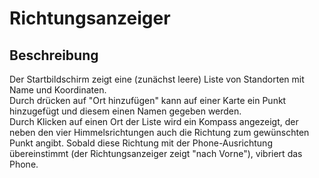 # Richtungsanzeiger

## Beschreibung

Der Startbildschirm zeigt eine (zunächst leere) Liste von Standorten mit Name und Koordinaten.  
Durch drücken auf "Ort hinzufügen" kann auf einer Karte ein Punkt hinzugefügt und diesem einen Namen gegeben werden.  
Durch Klicken auf einen Ort der Liste wird ein Kompass angezeigt, der neben den vier Himmelsrichtungen auch die Richtung zum gewünschten Punkt angibt. Sobald diese Richtung mit der Phone-Ausrichtung übereinstimmt (der Richtungsanzeiger zeigt "nach Vorne"), vibriert das Phone.
